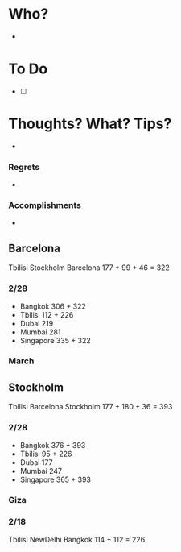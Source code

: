 # Who?
- 

# To Do
- [ ] 

# Thoughts? What? Tips?
- 

### Regrets
- 

### Accomplishments
- 

## Barcelona
Tbilisi Stockholm Barcelona
177 + 99 + 46 = 322
### 2/28
- Bangkok 306 + 322
- Tbilisi 112 + 226
- Dubai 219
- Mumbai 281
- Singapore 335  + 322
### March
## Stockholm
Tbilisi Barcelona Stockholm
177 + 180 + 36 = 393

### 2/28
- Bangkok 376 + 393
- Tbilisi 95 + 226
- Dubai 177
- Mumbai 247
- Singapore 365  + 393

### Giza
### 2/18

Tbilisi NewDelhi Bangkok
114 + 112 = 226




